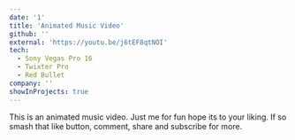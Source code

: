 ```yaml
---
date: '1'
title: 'Animated Music Video'
github: ''
external: 'https://youtu.be/j6tEF8qtNOI'
tech:
  - Sony Vegas Pro 16
  - Twixter Pro
  - Red Bullet
company: ''
showInProjects: true
---
```


This is an animated music video. Just me for fun hope its to your liking. If so smash that like button, comment, share and subscribe for more.
